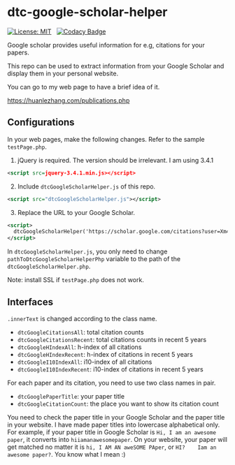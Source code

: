 # dtc-google-scholar-helper

[![License: MIT](https://img.shields.io/badge/License-MIT-yellow.svg)](https://opensource.org/licenses/MIT)
&nbsp;
[![Codacy Badge](https://api.codacy.com/project/badge/Grade/7c94dab58b144ce8a6c9ab808e2411ad)](https://www.codacy.com/app/dtczhl/dtc-google-citation-helper?utm_source=github.com&amp;utm_medium=referral&amp;utm_content=dtczhl/dtc-google-citation-helper&amp;utm_campaign=Badge_Grade)

Google scholar provides useful information for e.g, citations for your papers.

This repo can be used to extract information from your Google Scholar and display them in your personal website.

You can go to my web page to have a brief idea of it.

<https://huanlezhang.com/publications.php>

## Configurations

In your web pages, make the following changes. Refer to the sample `testPage.php`.

1.  jQuery is required. The version should be irrelevant. I am using 3.4.1
```xml
<script src=jquery-3.4.1.min.js></script>
```

2.  Include `dtcGoogleScholarHelper.js` of this repo.
```xml
<script src="dtcGoogleScholarHelper.js"></script>
```

3.  Replace the URL to your Google Scholar.
```xml
<script>
  dtcGoogleScholarHelper('https://scholar.google.com/citations?user=Xm4NYnsAAAAJ&hl=en');
</script>
```

In `dtcGoogleScholarHelper.js`, you only need to change `pathToDtcGoogleScholarHelperPhp` variable to the path of the `dtcGoogleScholarHelper.php`.

Note: install SSL if `testPage.php` does not work.

## Interfaces

`.innerText` is changed according to the class name.

*   `dtcGoogleCitationsAll`: total citation counts
*   `dtcGoogleCitationsRecent`: total citations counts in recent 5 years
*   `dtcGoogleHIndexAll`: h-index of all citations
*   `dtcGoogleHIndexRecent`: h-index of citations in recent 5 years
*   `dtcGoogleI10IndexAll`: i10-index of all citations
*   `dtcGoogleI10IndexRecent`: i10-index of citations in recent 5 years

For each paper and its citation, you need to use two class names in pair.
*   `dtcGooglePaperTitle`: your paper title
*   `dtcGoogleCitationCount`: the place you want to show its citation count

You need to check the paper title in your Google Scholar and the paper title in your website. I have made paper titles into lowercase alphabetical only. For example, if your paper title in Google Scholar is `Hi, I am an awesome paper`, it converts into `hiiamanawesomepaper`. On your website, your paper will get matched no matter it is `hi, I AM AN aweSOME PAper`, or `HI?    Iam an awesome paper?`. You know what I mean :)
